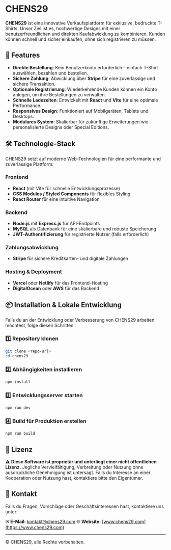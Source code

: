 # CHENS29

**CHENS29** ist eine innovative Verkaufsplattform für exklusive, bedruckte T-Shirts. Unser Ziel ist es, hochwertige Designs mit einer benutzerfreundlichen und direkten Kaufabwicklung zu kombinieren. Kunden können schnell und sicher einkaufen, ohne sich registrieren zu müssen.

## 🚀 Features

- **Direkte Bestellung**: Kein Benutzerkonto erforderlich – einfach T-Shirt auswählen, bezahlen und bestellen.
- **Sichere Zahlung**: Abwicklung über **Stripe** für eine zuverlässige und sichere Transaktion.
- **Optionale Registrierung**: Wiederkehrende Kunden können ein Konto anlegen, um ihre Bestellungen zu verwalten.
- **Schnelle Ladezeiten**: Entwickelt mit **React** und **Vite** für eine optimale Performance.
- **Responsives Design**: Funktioniert auf Mobilgeräten, Tablets und Desktops.
- **Modulares System**: Skalierbar für zukünftige Erweiterungen wie personalisierte Designs oder Special Editions.

## 🛠 Technologie-Stack

CHENS29 setzt auf moderne Web-Technologien für eine performante und zuverlässige Plattform:

### **Frontend**
- **React** (mit Vite für schnelle Entwicklungsprozesse)
- **CSS Modules / Styled Components** für flexibles Styling
- **React Router** für eine intuitive Navigation

### **Backend**
- **Node.js** mit **Express.js** für API-Endpoints
- **MySQL** als Datenbank für eine skalierbare und robuste Speicherung
- **JWT-Authentifizierung** für registrierte Nutzer (falls erforderlich)

### **Zahlungsabwicklung**
- **Stripe** für sichere Kreditkarten- und digitale Zahlungen

### **Hosting & Deployment**
- **Vercel** oder **Netlify** für das Frontend-Hosting
- **DigitalOcean** oder **AWS** für das Backend

## 📦 Installation & Lokale Entwicklung

Falls du an der Entwicklung oder Verbesserung von CHENS29 arbeiten möchtest, folge diesen Schritten:

### 1️⃣ Repository klonen
```sh
git clone <repo-url>
cd chens29
```

### 2️⃣ Abhängigkeiten installieren
```sh
npm install
```

### 3️⃣ Entwicklungsserver starten
```sh
npm run dev
```

### 4️⃣ Build für Produktion erstellen
```sh
npm run build
```

## 📜 Lizenz

⚠ **Diese Software ist proprietär und unterliegt einer nicht öffentlichen Lizenz.** Jegliche Vervielfältigung, Verbreitung oder Nutzung ohne ausdrückliche Genehmigung ist untersagt. Falls du Interesse an einer Kooperation oder Nutzung hast, kontaktiere bitte den Eigentümer.

## 📧 Kontakt

Falls du Fragen, Vorschläge oder Geschäftsinteressen hast, kontaktiere uns unter:

✉ **E-Mail:** [kontakt@chens29.com](mailto:kontakt@chens29.com)
🌐 **Website:** [www.chens29.com](https://www.chens29.com)

---
© CHENS29, alle Rechte vorbehalten.
